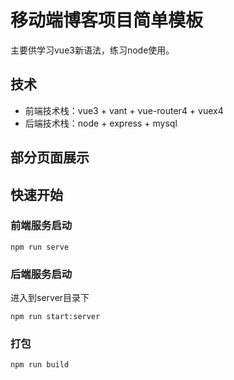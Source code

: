 # 移动端博客项目简单模板
 主要供学习vue3新语法，练习node使用。
 
## 技术
- 前端技术栈：vue3 + vant + vue-router4 + vuex4
- 后端技术栈：node + express + mysql


## 部分页面展示


## 快速开始

### 前端服务启动
```
npm run serve
```
### 后端服务启动
进入到server目录下

```
npm run start:server
```
### 打包
```
npm run build
```


